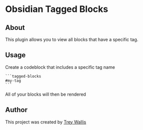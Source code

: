 # Obsidian Tagged Blocks

## About

This plugin allows you to view all blocks that have a specific tag.

## Usage

Create a codeblock that includes a specific tag name

````
```tagged-blocks
#my-tag
```
````

All of your blocks will then be rendered

## Author

This project was created by <a href="https://github.com/trey-wallis">Trey Wallis</a>
